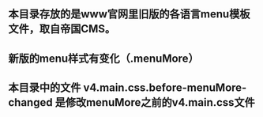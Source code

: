 ## 本目录存放的是www官网里旧版的各语言menu模板文件，取自帝国CMS。

## 新版的menu样式有变化（.menuMore）

## 本目录中的文件 v4.main.css.before-menuMore-changed 是修改menuMore之前的v4.main.css文件
